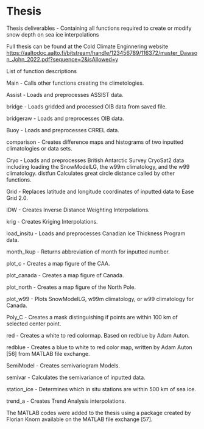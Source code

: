 # Thesis
Thesis deliverables - Containing all functions required to create or modify snow depth on sea ice interpolations

Full thesis can be found at the Cold Climate Enginnering website https://aaltodoc.aalto.fi/bitstream/handle/123456789/116372/master_Dawson_John_2022.pdf?sequence=2&isAllowed=y

List of function descriptions

Main - Calls other functions creating the climetologies.

Assist - Loads and preprocesses ASSIST data.

bridge - Loads gridded and processed OIB data from saved file.

bridgeraw - Loads and preprocesses OIB data.

Buoy - Loads and preprocesses CRREL data.

comparison - Creates difference maps and histograms of two inputted climatologies or data sets.

Cryo - Loads and preprocesses British Antarctic Survey CryoSat2 data including loading the SnowModelLG, the w99m climatology, and the w99 climatology. distfun Calculates great circle distance called by other functions.

Grid - Replaces latitude and longitude coordinates of inputted data to Ease Grid 2.0.

IDW - Creates Inverse Distance Weighting Interpolations.

krig - Creates Kriging Interpolations.

load_insitu - Loads and preprocesses Canadian Ice Thickness Program data.

month_lkup - Returns abbreviation of month for inputted number.

plot_c - Creates a map figure of the CAA.

plot_canada - Creates a map figure of Canada.

plot_north - Creates a map figure of the North Pole.

plot_w99 - Plots SnowModelLG, w99m climatology, or w99 climatology for Canada.

Poly_C - Creates a mask distinguishing if points are within 100 km of selected center point.

red - Creates a white to red colormap. Based on redblue by Adam Auton.

redblue - Creates a blue to white to red color map, written by Adam Auton [56] from MATLAB file exchange.

SemiModel - Creates semivariogram Models.

semivar - Calculates the semivariance of inputted data.

station_ice - Determines which in situ stations are within 500 km of sea ice.

trend_a - Creates Trend Analysis interpolations.

The MATLAB codes were added to the thesis using a package created by Florian Knorn
available on the MATLAB file exchange [57].
